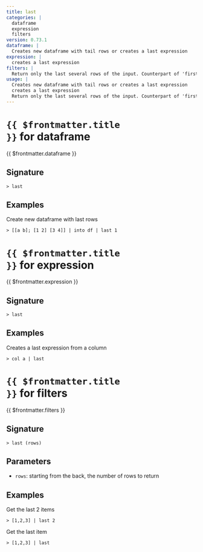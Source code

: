 ```yaml
---
title: last
categories: |
  dataframe
  expression
  filters
version: 0.73.1
dataframe: |
  Creates new dataframe with tail rows or creates a last expression
expression: |
  creates a last expression
filters: |
  Return only the last several rows of the input. Counterpart of 'first'. Opposite of 'drop'.
usage: |
  Creates new dataframe with tail rows or creates a last expression
  creates a last expression
  Return only the last several rows of the input. Counterpart of 'first'. Opposite of 'drop'.
---
```


# <code>{{ $frontmatter.title }}</code> for dataframe

<div class='command-title'>{{ $frontmatter.dataframe }}</div>

## Signature

```> last ```

## Examples

Create new dataframe with last rows
```shell
> [[a b]; [1 2] [3 4]] | into df | last 1
```

# <code>{{ $frontmatter.title }}</code> for expression

<div class='command-title'>{{ $frontmatter.expression }}</div>

## Signature

```> last ```

## Examples

Creates a last expression from a column
```shell
> col a | last
```

# <code>{{ $frontmatter.title }}</code> for filters

<div class='command-title'>{{ $frontmatter.filters }}</div>

## Signature

```> last (rows)```

## Parameters

 -  `rows`: starting from the back, the number of rows to return

## Examples

Get the last 2 items
```shell
> [1,2,3] | last 2
```

Get the last item
```shell
> [1,2,3] | last
```
